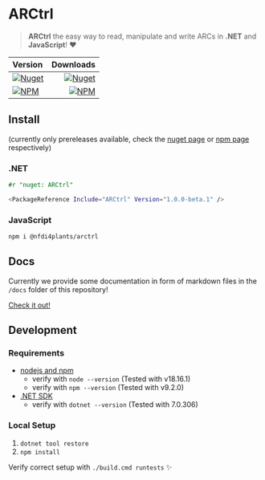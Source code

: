 ﻿# ARCtrl

> **ARCtrl** the easy way to read, manipulate and write ARCs in __.NET__ 
and __JavaScript__! ❤️

| Version | Downloads |
| :--------|-----------:|
|<a href="https://www.nuget.org/packages/ARCtrl/"><img alt="Nuget" src="https://img.shields.io/nuget/vpre/ARCtrl?logo=nuget&color=%234fb3d9"></a>|<a href="https://www.nuget.org/packages/ARCtrl/"><img alt="Nuget" src="https://img.shields.io/nuget/dt/ARCtrl?color=%234FB3D9"></a>|
|<a href="https://www.npmjs.com/package/@nfdi4plants/arctrl"><img alt="NPM" src="https://img.shields.io/npm/v/%40nfdi4plants/arctrl?logo=npm&color=%234fb3d9"></a>|<a href="https://www.npmjs.com/package/@nfdi4plants/arctrl"><img alt="NPM" src="https://img.shields.io/npm/dt/%40nfdi4plants%2Farctrl?color=%234fb3d9"></a>|


## Install

(currently only prereleases available, check the [nuget page](https://www.nuget.org/packages/ARCtrl) or [npm page](https://www.npmjs.com/package/@nfdi4plants/arctrl) respectively)

### .NET

```fsharp
#r "nuget: ARCtrl"
``` 

```bash
<PackageReference Include="ARCtrl" Version="1.0.0-beta.1" />
```

### JavaScript

```bash
npm i @nfdi4plants/arctrl
```

## Docs

Currently we provide some documentation in form of markdown files in the `/docs` folder of this repository!

[Check it out!](/docs)

## Development

### Requirements

- [nodejs and npm](https://nodejs.org/en/download)
    - verify with `node --version` (Tested with v18.16.1)
    - verify with `npm --version` (Tested with v9.2.0)
- [.NET SDK](https://dotnet.microsoft.com/en-us/download)
    - verify with `dotnet --version` (Tested with 7.0.306)

### Local Setup

1. `dotnet tool restore`
3. `npm install`

Verify correct setup with `./build.cmd runtests` ✨
